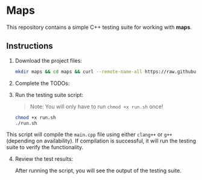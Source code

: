 # Maps 

This repository contains a simple C++ testing suite for working with **maps**.
## Instructions

1. Download the project files:

   ```bash
   mkdir maps && cd maps && curl --remote-name-all https://raw.githubusercontent.com/jjoeldaniel/si/main/121/maps/{main.cc,run.sh} 
   ```

2. Complete the TODOs:

3. Run the testing suite script:

   > Note: You will only have to run `chmod +x run.sh` once!

   ```bash
   chmod +x run.sh
   ./run.sh
   ```

This script will compile the `main.cpp` file using either `clang++` or `g++` (depending on availability). If compilation is successful, it will run the testing suite to verify the functionality.

4. Review the test results:

   After running the script, you will see the output of the testing suite.
